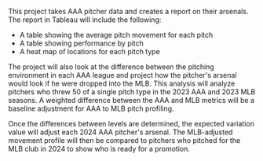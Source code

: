 This project takes AAA pitcher data and creates a report on their arsenals. The report in Tableau will include the following:

- A table showing the average pitch movement for each pitch
- A table showing performance by pitch
- A heat map of locations for each pitch type

The project will also look at the difference between the pitching environment in each AAA league and project how the pitcher's arsenal would look if he were dropped into the MLB.
This analysis will analyze pitchers who threw 50 of a single pitch type in the 2023 AAA and 2023 MLB seasons. A weighted difference between the AAA and MLB metrics will be a baseline adjustment for AAA to MLB pitch profiling.


Once the differences between levels are determined, the expected variation value will adjust each 2024 AAA pitcher's arsenal.
The MLB-adjusted movement profile will then be compared to pitchers who pitched for the MLB club in 2024 to show who is ready for a promotion.
